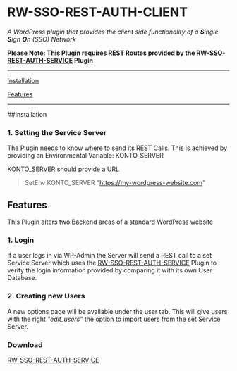 # RW-SSO-REST-AUTH-CLIENT

*A WordPress plugin that provides the client side 
functionality of a **S**ingle **S**ign **O**n (SSO) Network*

**Please Note: This Plugin requires REST Routes provided
by the [RW-SSO-REST-AUTH-SERVICE](https://github.com/rpi-virtuell/rw-sso-rest-auth-service)
Plugin**

---

[Installation](#Installation)

[Features](#Features)

---

##Installation

### 1. Setting the Service Server
The Plugin needs to know where to send its REST Calls.
This is achieved by providing an Environmental Variable: 
KONTO_SERVER

KONTO_SERVER should provide a URL 

>SetEnv KONTO_SERVER "https://my-wordpress-website.com"

## Features
This Plugin alters two Backend areas of a standard WordPress website

### 1. Login
If a user logs in via WP-Admin the Server will send a
REST call to a set Service Server which uses the [RW-SSO-REST-AUTH-SERVICE](https://github.com/rpi-virtuell/rw-sso-rest-auth-service)
Plugin to verify the login information provided by 
comparing it with its own User Database.

### 2. Creating new Users
A new options page will be available under the user tab.
This will give users with the right *"edit_users"*
the option to import users from the set Service Server.

### Download

[RW-SSO-REST-AUTH-SERVICE](https://github.com/rpi-virtuell/rw-sso-rest-auth-service)

